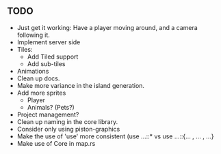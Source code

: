 ## TODO

* Just get it working: Have a player moving around, and a camera following it.
* Implement server side
* Tiles:
  - Add Tiled support
  - Add sub-tiles
* Animations
* Clean up docs.
* Make more variance in the island generation.
* Add more sprites
  - Player
  - Animals? (Pets?)
* Project management?
* Clean up naming in the core library.
* Consider only using piston-graphics
* Make the use of 'use' more consistent (use ...::* vs use ...::{... , ... , ...}
* Make use of Core in map.rs    
